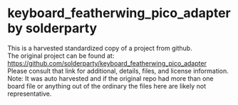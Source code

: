 
# keyboard_featherwing_pico_adapter by solderparty  
This is a harvested standardized copy of a project from github.  
The original project can be found at:  
https://github.com/solderparty/keyboard_featherwing_pico_adapter  
Please consult that link for additional, details, files, and license information.  
Note: It was auto harvested and if the original repo had more than one board file or anything out of the ordinary the files here are likely not representative.  
    